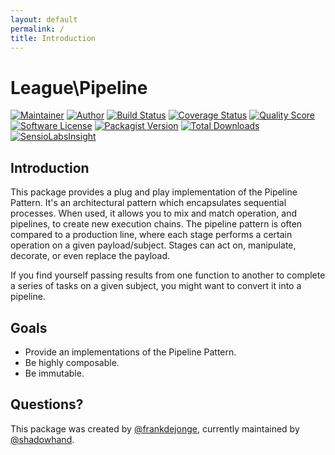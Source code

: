 ```yaml
---
layout: default
permalink: /
title: Introduction
---
```


# League\Pipeline

[![Maintainer](https://img.shields.io/badge/author-@shadowhand-blue.svg?style=flat-square)](https://twitter.com/shadowhand)
[![Author](https://img.shields.io/badge/author-@frankdejonge-blue.svg?style=flat-square)](https://twitter.com/frankdejonge)
[![Build Status](https://img.shields.io/travis/thephpleague/pipeline/master.svg?style=flat-square)](https://travis-ci.org/thephpleague/pipeline)
[![Coverage Status](https://img.shields.io/scrutinizer/coverage/g/thephpleague/pipeline.svg?style=flat-square)](https://scrutinizer-ci.com/g/thephpleague/pipeline/code-structure)
[![Quality Score](https://img.shields.io/scrutinizer/g/thephpleague/pipeline.svg?style=flat-square)](https://scrutinizer-ci.com/g/thephpleague/pipeline)
[![Software License](https://img.shields.io/badge/license-MIT-brightgreen.svg?style=flat-square)](LICENSE)
[![Packagist Version](https://img.shields.io/packagist/v/league/pipeline.svg?style=flat-square)](https://packagist.org/packages/league/pipeline)
[![Total Downloads](https://img.shields.io/packagist/dt/league/pipeline.svg?style=flat-square)](https://packagist.org/packages/league/pipeline)
[![SensioLabsInsight](https://insight.sensiolabs.com/projects/44ebfc4c-0e97-4b47-925e-b17de7ddce4f/mini.png)](https://insight.sensiolabs.com/projects/44ebfc4c-0e97-4b47-925e-b17de7ddce4f)

## Introduction

This package provides a  plug and play implementation of
the Pipeline Pattern. It's an architectural pattern which
encapsulates sequential processes. When used, it allows you
to mix and match operation, and pipelines, to create new
execution chains. The pipeline pattern is often compared
to a production line, where each stage performs a certain
operation on a given payload/subject. Stages can act on,
manipulate, decorate, or even replace the payload.

If you find yourself passing results from one function to
another to complete a series of tasks on a given subject,
you might want to convert it into a pipeline.

## Goals

* Provide an implementations of the Pipeline Pattern.
* Be highly composable.
* Be immutable.

## Questions?

This package was created by [@frankdejonge](https://twitter.com/frankdejonge), currently maintained by [@shadowhand](https://twitter.com/shadowhand).

